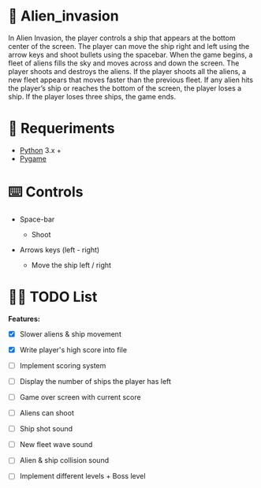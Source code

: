 # 👾 Alien_invasion
In Alien Invasion, the player controls a ship that appears at the bottom center of the screen. The player can move the ship right and left using the arrow keys and shoot bullets using the spacebar. When the game begins, a fleet of aliens fills the sky and moves across and down the screen. The player shoots and destroys the aliens. If the player shoots all the aliens, a new fleet appears that moves faster than the previous fleet. If any alien hits the player’s ship or reaches the bottom of the screen, the player loses a ship. If the player loses three ships, the game ends.

# 🔧 Requeriments
- [Python](https://www.python.org/) 3.x +
- [Pygame](https://www.pygame.org/)

# ⌨️ Controls
- Space-bar
  - Shoot

- Arrows keys (left - right)
  - Move the ship left / right

# 👩‍💻 TODO List

**Features:**
- [x] Slower aliens & ship movement
- [x] Write player's high score into file
- [ ] Implement scoring system
- [ ] Display the number of ships the player has left
- [ ] Game over screen with current score
- [ ] Aliens can shoot
- [ ] Ship shot sound
- [ ] New fleet wave sound
- [ ] Alien & ship collision sound
- [ ] Implement different levels + Boss level

